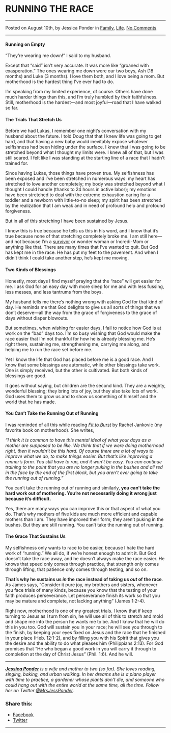 RUNNING THE RACE
================

* * *

Posted on August 10th, by Jessica Ponder in [Family](http://www.remnantresource.org/category/family/), [Life](http://www.remnantresource.org/category/life/). [No Comments](http://www.remnantresource.org/running-race/#respond)

* * *

#### Running on Empty

“They’re wearing me down!” I said to my husband.

Except that “said” isn’t very accurate. It was more like “groaned with exasperation.” The ones wearing me down were our two boys, Ash (18 months) and Luke (3 months). I love them both, and I love being a mom. But motherhood is the hardest thing I’ve ever had to do.

I’m speaking from my limited experience, of course. Others have done much harder things than this, and I’m truly humbled by their faithfulness. Still, motherhood is the hardest—and most joyful—road that I have walked so far.

#### The Trials That Stretch Us

Before we had Lukas, I remember one night’s conversation with my husband about the future. I told Doug that that I knew life was going to get hard, and that having a new baby would inevitably expose whatever selfishness had been hiding under the surface. I knew that I was going to be stretched beyond what I thought my limits were. I knew all of that, but I was still scared. I felt like I was standing at the starting line of a race that I hadn’t trained for.

Since having Lukas, those things have proven true. My selfishness has been exposed and I’ve been stretched in numerous ways: my heart has stretched to love another completely; my body was stretched beyond what I thought I could handle (thanks to 24 hours in active labor); my emotions have been stretched to deal with the extreme exhaustion caring for a toddler and a newborn with little-to-no sleep; my spirit has been stretched by the realization that I am weak and in need of profound help and profound forgiveness.

But in all of this stretching I have been sustained by Jesus.

I know this is true because he tells us this in his word, and I know that it’s true because none of that stretching completely broke me. I am still here—and not because I’m a [survivor](https://www.youtube.com/watch?v=O4OOum4Vm-M) or wonder woman or Incredi-Mom or anything like that. There are many times that I’ve wanted to quit. But God has kept me in the race. He has put my feet to the pavement. And when I didn’t think I could take another step, he’s kept me moving.

#### Two Kinds of Blessings

Honestly, most days I find myself praying that the “race” will get easier for me. I ask God for an easy day with more sleep for me and with less fussing, less messes, and less tantrums from the boys.

My husband tells me there’s nothing wrong with asking God for that kind of day. He reminds me that God delights to give us all sorts of things that we don’t deserve—all the way from the grace of forgiveness to the grace of days without diaper blowouts.

But sometimes, when wishing for easier days, I fail to notice how God is at work on the “bad” days too. I’m so busy wishing that God would make the race easier that I’m not thankful for how he is already blessing me. He’s right there, sustaining me, strengthening me, carrying me along, and helping me to run the race set before me.

Yet I know the life that God has placed before me is a good race. And I know that some blessings are automatic, while other blessings take work. One is simply received, but the other is cultivated. But both kinds of blessings are good.

It goes without saying, but children are the second kind. They are a weighty, wonderful blessing; they bring lots of joy, but they also take lots of work. God uses them to grow us and to show us something of himself and the world that he has made.

#### You Can’t Take the Running Out of Running

I was reminded of all this while reading [_Fit to Burst_](http://www.amazon.com/Fit-Burst-Abundance-Mayhem-Motherhood/dp/1591281288) by Rachel Jankovic (my favorite book on motherhood). She writes,

_“I think it is common to have this mental ideal of what your days as a mother are supposed to be like. We think that if we were doing motherhood right, then it wouldn’t be this hard. Of course there are a lot of ways to improve what we do, to make things easier. But that’s like improving a runner’s form. You still have to run, and it won’t be easy. You can continue training to the point that you are no longer puking in the bushes and all red in the face by the end of the first block, but you aren’t ever going to take the running out of running.”_

You can’t take the running out of running and similarly, **you can’t take the hard work out of mothering. You’re not necessarily doing it wrong just because it’s difficult.**

Yes, there are many ways you can improve this or that aspect of what you do. That’s why mothers of five kids are much more efficient and capable mothers than I am. They have improved their form; they aren’t puking in the bushes. But they are still running. You can’t take the running out of running.

#### The Grace That Sustains Us

My selfishness only wants to race to be easier, because I hate the hard work of “running.” We all do, if we’re honest enough to admit it. But God doesn’t take the race away, and he doesn’t always make the race easier. He knows that speed only comes through practice, that strength only comes through lifting, that patience only comes through testing, and so on.

**That’s why he sustains us _in_ the race instead of taking us _out_ of the race**. As James says, “Consider it pure joy, my brothers and sisters, whenever you face trials of many kinds, because you know that the testing of your faith produces perseverance. Let perseverance finish its work so that you may be mature and complete, not lacking anything” (James 1:2-4).

Right now, motherhood is one of my greatest trials. I know that if keep turning to Jesus as I turn from sin, he will use all of this to stretch and mold and shape me into the person he wants me to be. And I know that he will do this in you too. God will sustain you in your race; he will see you through to the finish, by keeping your eyes fixed on Jesus and the race that he finished in your place (Heb. 12:1-2), and by filling you with his Spirit that gives you the desire and the ability to do what pleases him (Philippians 2:13). For God promises that “He who began a good work in you will carry it through to completion at the day of Christ Jesus” (Phil. 1:6). And he will.

* * *

_**[Jessica Ponder](http://www.remnantresource.org/author/jessica-ponder/)** is a wife and mother to two (so far). She loves reading, singing, baking, and urban walking. In her dreams she is a piano player with time to practice, a gardener whose plants don’t die, and someone who could hang out with the entire world at the same time, all the time. _Follow her on Twitter [@MrsJessPonder](https://twitter.com/MrsJessPonder).__

### Share this:

*   [Facebook](http://www.remnantresource.org/running-race/?share=facebook "Click to share on Facebook")
*   [Twitter](http://www.remnantresource.org/running-race/?share=twitter "Click to share on Twitter")

  

* * *

